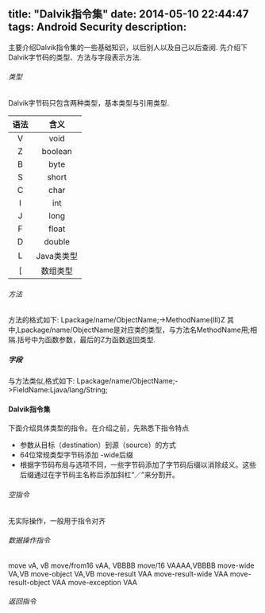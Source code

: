 title: "Dalvik指令集"
date: 2014-05-10 22:44:47
tags:  Android Security
description: 
---

主要介绍Dalvik指令集的一些基础知识，以后别人以及自己以后查阅.
先介绍下Dalvik字节码的类型、方法与字段表示方法.
###### 类型
Dalvik字节码只包含两种类型，基本类型与引用类型.

|语法    |   含义    |
|:--------:|:------------:|
|      V     |         void      |
|      Z     |    boolean   |
|     B      |      byte         |
|      S     |      short         |
|      C     |        char       |
|       I    |          int     |
|       J    |            long   |
|       F   |           float    |
|       D   |             double  |
|       L    |           Java类类型    |
|       [    |            数组类型   |

###### 方法
方法的格式如下:
Lpackage/name/ObjectName;->MethodName(III)Z
其中,Lpackage/name/ObjectName是对应类的类型，与方法名MethodName用;相隔.括号中为函数参数，最后的Z为函数返回类型.

##### 字段
与方法类似,格式如下:
Lpackage/name/ObjectName;->FieldName:Ljava/lang/String;

#### Dalvik指令集
下面介绍具体类型的指令。在介绍之前，先熟悉下指令特点

-   参数从目标（destination）到源（source）的方式
-   64位常规类型字节码添加 -wide后缀
- 根据字节码布局与选项不同，一些字节码添加了字节码后缀以消除歧义。这些后缀通过在字节码主名称后添加斜杠“／”来分割开。

###### 空指令
无实际操作，一般用于指令对齐

###### 数据操作指令
move vA, vB
move/from16 vAA, VBBBB
move/16  VAAAA,VBBBB
move-wide VA,VB
move-object VA,VB
move-result VAA
move-result-wide VAA
move-result-object VAA
move-exception VAA

###### 返回指令




